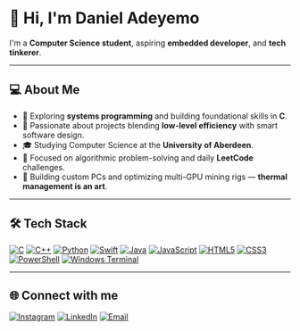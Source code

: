 # 👋 Hi, I'm Daniel Adeyemo

I'm a **Computer Science student**, aspiring **embedded developer**, and **tech tinkerer**.

---

## 💻 About Me

- 🤖 Exploring **systems programming** and building foundational skills in **C**.
- 🔧 Passionate about projects blending **low-level efficiency** with smart software design.
- 🎓 Studying Computer Science at the **University of Aberdeen**.
- 🚀 Focused on algorithmic problem-solving and daily **LeetCode** challenges.
- 🧠 Building custom PCs and optimizing multi-GPU mining rigs — **thermal management is an art**.

---

## 🛠️ Tech Stack

[![C](https://img.shields.io/badge/-C-555555?style=for-the-badge&logo=c&logoColor=white)](<https://en.wikipedia.org/wiki/C_(programming_language)>)
[![C++](https://img.shields.io/badge/-C++-00599C?style=for-the-badge&logo=c%2B%2B&logoColor=white)](https://isocpp.org/)
[![Python](https://img.shields.io/badge/-Python-3776AB?style=for-the-badge&logo=python&logoColor=white)](https://www.python.org/)
[![Swift](https://img.shields.io/badge/-Swift-F05138?style=for-the-badge&logo=swift&logoColor=white)](https://swift.org/)
[![Java](https://img.shields.io/badge/-Java-007396?style=for-the-badge&logo=java&logoColor=white)](https://www.oracle.com/java/)
[![JavaScript](https://img.shields.io/badge/-JavaScript-F7DF1E?style=for-the-badge&logo=javascript&logoColor=black)](https://developer.mozilla.org/en-US/docs/Web/JavaScript)
[![HTML5](https://img.shields.io/badge/-HTML5-E34F26?style=for-the-badge&logo=html5&logoColor=white)](https://developer.mozilla.org/en-US/docs/Web/Guide/HTML/HTML5)
[![CSS3](https://img.shields.io/badge/-CSS3-1572B6?style=for-the-badge&logo=css3&logoColor=white)](https://developer.mozilla.org/en-US/docs/Web/CSS)
[![PowerShell](https://img.shields.io/badge/-PowerShell-5391FE?style=for-the-badge&logo=powershell&logoColor=white)](https://docs.microsoft.com/en-us/powershell/)
[![Windows Terminal](https://img.shields.io/badge/-Windows%20Terminal-0078D6?style=for-the-badge&logo=windows-terminal&logoColor=white)](https://learn.microsoft.com/en-us/windows/terminal/)

---

## 🌐 Connect with me

[![Instagram](https://img.shields.io/badge/Instagram-%23E4405F?style=for-the-badge&logo=instagram&logoColor=white)](https://www.instagram.com/tadeyemo32)
[![LinkedIn](https://img.shields.io/badge/LinkedIn-%230077B5?style=for-the-badge&logo=linkedin&logoColor=white)](https://www.linkedin.com/in/tadeyemo32)
[![Email](https://img.shields.io/badge/Email-D14836?style=for-the-badge&logo=gmail&logoColor=white)](mailto:tadeyemo32@gmail.com)
